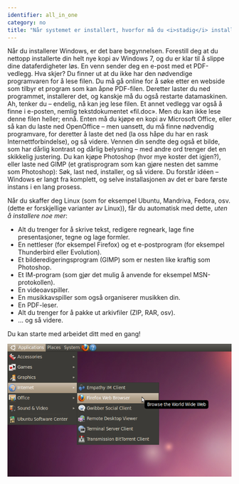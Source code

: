 ```yaml
---
identifier: all_in_one
category: no
title: "Når systemet er installert, hvorfor må du <i>stadig</i> installere nye ting?"
---
```


Når du installerer Windows, er det bare begynnelsen. Forestill deg at du nettopp installerte din helt nye kopi av Windows 7, og du er klar til å slippe dine dataferdigheter løs. En venn sender deg en e-post med et PDF-vedlegg. Hva skjer? Du finner ut at du ikke har den nødvendige programvaren for å lese filen. Du må gå online for å søke etter en webside som tilbyr et program som kan åpne PDF-filen. Deretter laster du ned programmet, installerer det, og kanskje må du også restarte datamaskinen. Ah, tenker du – endelig, nå kan jeg lese filen. Et annet vedlegg var også å finne i e-posten, nemlig tekstdokumentet «fil.doc». Men du kan ikke lese denne filen heller; ennå. Enten må du kjøpe en kopi av Microsoft Office, eller så kan du laste ned OpenOffice – men uansett, du må finne nødvendig programvare, for deretter å laste det ned (la oss håpe du har en rask Internettforbindelse), og så videre. Vennen din sendte deg også et bilde, som har dårlig kontrast og dårlig belysning – med andre ord trenger det en skikkelig justering. Du kan kjøpe Photoshop (hvor mye koster det igjen?), eller laste ned GIMP (et gratisprogram som kan gjøre nesten det samme som Photoshop): Søk, last ned, installer, og så videre. Du forstår idéen – Windows er langt fra komplett, og selve installasjonen av det er bare første instans i en lang prosess.

Når du skaffer deg Linux (som for eksempel Ubuntu, Mandriva, Fedora, osv. (dette er forskjellige varianter av Linux)), får du automatisk med dette, <i>uten å installere noe mer</i>:

<ul>

<li>Alt du trenger for å skrive tekst, redigere regneark, lage fine presentasjoner, tegne og lage formler.</li>

<li>En nettleser (for eksempel Firefox) og et e-postprogram (for eksempel Thunderbird eller Evolution).</li>
<li>Et bilderedigeringsprogram (GIMP) som er nesten like kraftig som Photoshop.</li>
<li>Et IM-program (som gjør det mulig å anvende for eksempel MSN-protokollen).</li>
<li>En videoavspiller.</li>
<li>En musikkavspiller som også organiserer musikken din.</li>
<li>En PDF-leser.</li>
<li>Alt du trenger for å pakke ut arkivfiler (ZIP, RAR, osv).</li>
<li>… og så videre.</li>
</ul>

Du kan starte med arbeidet ditt med en gang!

<img src="/img/app_menu.png" />




